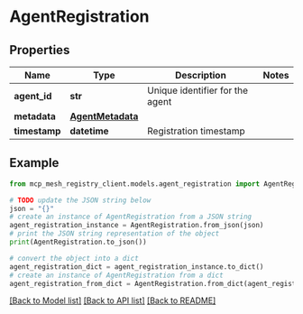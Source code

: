 # AgentRegistration


## Properties

Name | Type | Description | Notes
------------ | ------------- | ------------- | -------------
**agent_id** | **str** | Unique identifier for the agent | 
**metadata** | [**AgentMetadata**](AgentMetadata.md) |  | 
**timestamp** | **datetime** | Registration timestamp | 

## Example

```python
from mcp_mesh_registry_client.models.agent_registration import AgentRegistration

# TODO update the JSON string below
json = "{}"
# create an instance of AgentRegistration from a JSON string
agent_registration_instance = AgentRegistration.from_json(json)
# print the JSON string representation of the object
print(AgentRegistration.to_json())

# convert the object into a dict
agent_registration_dict = agent_registration_instance.to_dict()
# create an instance of AgentRegistration from a dict
agent_registration_from_dict = AgentRegistration.from_dict(agent_registration_dict)
```
[[Back to Model list]](../README.md#documentation-for-models) [[Back to API list]](../README.md#documentation-for-api-endpoints) [[Back to README]](../README.md)


